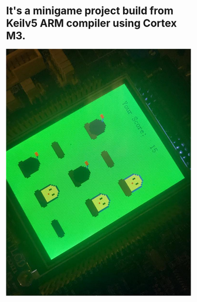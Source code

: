 # It's a minigame project build from Keilv5 ARM compiler using Cortex M3.
<img src="https://github.com/ilexpwh/ARM-Cortex-M3-minigame/blob/master/1.jpg" width="1000">

